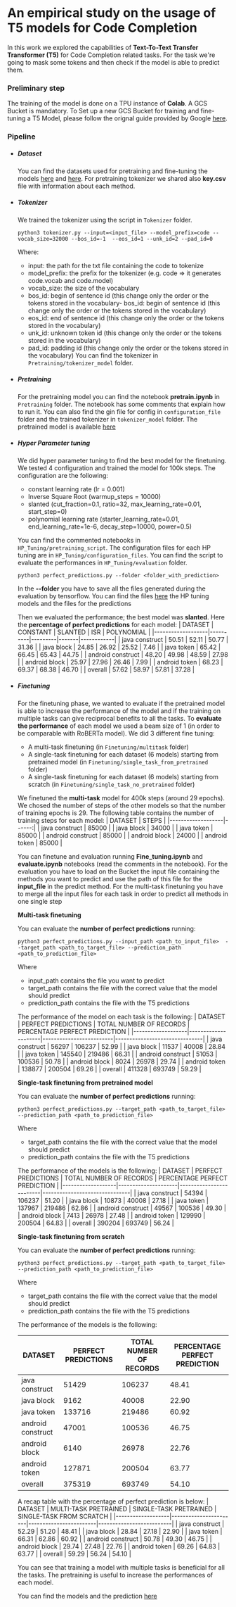 # An empirical study on the usage of T5 models for Code Completion

In this work we explored the capabilities of **Text-To-Text Transfer Transformer (T5)** for Code Completion related tasks. For the task we're going to mask some tokens and then check if the model is able to predict them.

### Preliminary step
The training of the model is done on a TPU instance of **Colab**.
A GCS Bucket is mandatory.
To Set up a new GCS Bucket for training and fine-tuning a T5 Model, please follow the orignal guide provided by Google [here](https://cloud.google.com/storage/docs/quickstart-console).


### Pipeline
* ##### Dataset

    You can find the datasets used for pretraining and fine-tuning the models [here](https://drive.google.com/drive/folders/17LlqNQeZ6BkRACJY34munsHtymOqLunV?usp=sharing) and [here](https://drive.google.com/drive/folders/1_tSaJzoG3v9ypwmI3HzR2GTbWgWgZJ-L?usp=sharing). 
    For pretraining tokenizer we shared also **key.csv** file with information about each method.
* ##### Tokenizer

    We trained the tokenizer using the script in `Tokenizer` folder.
    ```
    python3 tokenizer.py --input=<input_file> --model_prefix=code --vocab_size=32000 --bos_id=-1  --eos_id=1 --unk_id=2 --pad_id=0
    ```
    Where:
    - input: the path for the txt file containing the code to tokenize 
    - model_prefix: the prefix for the tokenizer (e.g. code => it generates code.vocab and code.model)
    - vocab_size: the size of the vocabulary
    - bos_id: begin of sentence id (this change only the order or the tokens stored in the vocabulary- bos_id: begin of sentence id (this change only the order or the tokens stored in the vocabulary)
    - eos_id: end of sentence id (this change only the order or the tokens stored in the vocabulary)
    - unk_id: unknown token id (this change only the order or the tokens stored in the vocabulary)
    - pad_id: padding id (this change only the order or the tokens stored in the vocabulary)
    You can find the tokenizer in `Pretraining/tokenizer_model` folder.
    
* ##### Pretraining
    
    For the pretraining model you can find the notebook **pretrain.ipynb** in `Pretraining` folder. 
    The notebook has some comments that explain how to run it.
    You can also find the gin file for config in `configuration_file` folder and the trained tokenizer in `tokenizer_model` folder.
    The pretrained model is available [here](https://drive.google.com/drive/folders/1783WqX5GypthAG9FS2uYlSDR9d0zslEB?usp=sharing)
* ##### Hyper Parameter tuning

    We did hyper parameter tuning to find the best model for the finetuning.
    We tested 4 configuration and trained the model for 100k steps.
    The configuration are the following:
    - constant learning rate (lr = 0.001)
    - Inverse Square Root (warmup_steps = 10000)
    - slanted (cut_fraction=0.1, ratio=32, max_learning_rate=0.01, start_step=0)
    - polynomial learning rate (starter_learning_rate=0.01, end_learning_rate=1e-6, decay_step=10000, power=0.5)
    
    You can find the commented notebooks in `HP_Tuning/pretraining_script`.
    The configuration files for each HP tuning are in `HP_Tuning/configuration_files`.
    You can find the script to evaluate the performances in `HP_Tuning/evaluation` folder.
    ```
    python3 perfect_predictions.py --folder <folder_with_prediction> 
    ```
    In the **--folder** you have to save all the files generated during the evaluation by tensorflow.
    You can find the files [here](https://drive.google.com/drive/folders/1HoqMM1adk7AiLknvc42ErjGcpgQn9jiM?usp=sharing) the HP tuning models and the files for the predictions
    
    Then we evaluated the performance; the best model was **slanted**.
    Here the **percentage of perfect predictions** for each model:
    | DATASET           | CONSTANT | SLANTED | ISR   | POLYNOMIAL |
    |-------------------|----------|---------|-------|------------|
    | java construct    |    50.51 |   52.11 | 50.77 |      31.36 |
    | java block        |    24.85 |   26.92 | 25.52 |       7.46 |
    | java token        |    65.42 |   66.45 | 65.43 |      44.75 |
    | android construct |    48.20 |   49.98 | 48.59 |      27.98 |
    | android block     |    25.97 |   27.96 | 26.46 |       7.99 |
    | android token     |    68.23 |   69.37 | 68.38 |      46.70 |
    | overall           |    57.62 |   58.97 | 57.81 |      37.28 |
    
* ##### Finetuning

    For the finetuning phase, we wanted to evaluate if the pretrained model is able to increase the performance of the model and if the training on multiple tasks can give reciprocal benefits to all the tasks.
    To **evaluate the performance** of each model we used a beam size of 1 (in order to be comparable with RoBERTa model).
    We did 3 different fine tuning:
    - A multi-task finetuning (in `Finetuning/multitask` folder)
    - A single-task finetuning for each dataset (6 models) starting from pretrained model (in `Finetuning/single_task_from_pretrained` folder)
    - A single-task finetuning for each dataset (6 models) starting from scratch (in `Finetuning/single_task_no_pretrained` folder)
    
    We finetuned the **multi-task** model for 400k steps (around 29 epochs).
    We chosed the number of steps of the other models so that the number of training epochs is 29.
    The following table contains the number of training steps for each model:
    | DATASET           | STEPS |
    |-------------------|------:|
    | java construct    | 85000 |
    | java block        | 34000 |
    | java token        | 85000 |
    | android construct | 85000 |
    | android block     | 24000 |
    | android token     | 85000 |
    
    You can finetune and evaluation running **Fine_tuning.ipynb** and **evaluate.ipynb** notebooks (read the comments in the notebook).
    For the evaluation you have to load on the Bucket the input file containing the methods you want to predict and use the path of this file for the **input_file** in the predict method.
    For the multi-task finetuning you have to merge all the input files for each task in order to predict all methods in one single step
    
    **Multi-task finetuning**
    
    You can evaluate the **number of perfect predictions** running:
    ```
    python3 perfect_predictions.py --input_path <path_to_input_file>  --target_path <path_to_target_file> --prediction_path <path_to_prediction_file>
    ```
    Where
    - input_path contains the file you want to predict
    - target_path contains the file with the correct value that the model should predict
    - prediction_path contains the file with the T5 predictions
    
    The performance of the model on each task is the following:
    | DATASET           | PERFECT PREDICTIONS | TOTAL NUMBER OF RECORDS | PERCENTAGE PERFECT PREDICTION |
    |-------------------|---------------------|-------------------------|-------------------------------|
    | java construct    |               56297 |                  106237 |                         52.99 |
    | java block        |               11537 |                   40008 |                         28.84 |
    | java token        |              145540 |                  219486 |                         66.31 |
    | android construct |               51053 |                  100536 |                         50.78 |
    | android block     |                8024 |                   26978 |                         29.74 |
    | android token     |              138877 |                  200504 |                         69.26 |
    | overall           |              411328 |                  693749 |                         59.29 |
    
    **Single-task finetuning from pretrained model**
    
    You can evaluate the **number of perfect predictions** running:
    ```
    python3 perfect_predictions.py --target_path <path_to_target_file> --prediction_path <path_to_prediction_file>
    ```
    Where
    - target_path contains the file with the correct value that the model should predict
    - prediction_path contains the file with the T5 predictions

    The performance of the models is the following:
    | DATASET           | PERFECT PREDICTIONS | TOTAL NUMBER OF RECORDS | PERCENTAGE PERFECT PREDICTION |
    |-------------------|---------------------|-------------------------|-------------------------------|
    | java construct    |               54394 |                  106237 |                         51.20 |
    | java block        |               10873 |                   40008 |                         27.18 |
    | java token        |              137967 |                  219486 |                         62.86 |
    | android construct |               49567 |                  100536 |                         49.30 |
    | android block     |                7413 |                   26978 |                         27.48 |
    | android token     |              129990 |                  200504 |                         64.83 |
    | overall           |              390204 |                  693749 |                         56.24 |
    
    **Single-task finetuning from scratch**
    
    You can evaluate the **number of perfect predictions** running:
    ```
    python3 perfect_predictions.py --target_path <path_to_target_file> --prediction_path <path_to_prediction_file>
    ```
    Where
    - target_path contains the file with the correct value that the model should predict
    - prediction_path contains the file with the T5 predictions
    
    The performance of the models is the following:
    
    | DATASET           | PERFECT PREDICTIONS | TOTAL NUMBER OF RECORDS | PERCENTAGE PERFECT PREDICTION |
    |-------------------|---------------------|-------------------------|-------------------------------|
    | java construct    |               51429 |                  106237 |                         48.41 |
    | java block        |                9162 |                   40008 |                         22.90 |
    | java token        |              133716 |                  219486 |                         60.92 |
    | android construct |               47001 |                  100536 |                         46.75 |
    | android block     |                6140 |                   26978 |                         22.76 |
    | android token     |              127871 |                  200504 |                         63.77 |
    | overall           |              375319 |                  693749 |                         54.10 |
    
    A recap table with the percentage of perfect prediction is below:
    | DATASET           | MULTI-TASK PRETRAINED | SINGLE-TASK PRETRAINED | SINGLE-TASK FROM SCRATCH |
    |-------------------|-----------------------|------------------------|--------------------------|
    | java construct    |                 52.29 |                  51.20 |                    48.41 |
    | java block        |                 28.84 |                  27.18 |                    22.90 |
    | java token        |                 66.31 |                  62.86 |                    60.92 |
    | android construct |                 50.78 |                  49.30 |                    46.75 |
    | android block     |                 29.74 |                  27.48 |                    22.76 |
    | android token     |                 69.26 |                  64.83 |                    63.77 |
    | overall           |                 59.29 |                  56.24 |                    54.10 |
    
    You can see that training a model with multiple tasks is beneficial for all the tasks.
    The pretraining is useful to increase the performances of each model.
    
    You can find the models and the prediction [here](https://drive.google.com/drive/folders/1tRsKzKvcmJRaczOUzYHmhIlR8WZR38qY?usp=sharing)
    
    